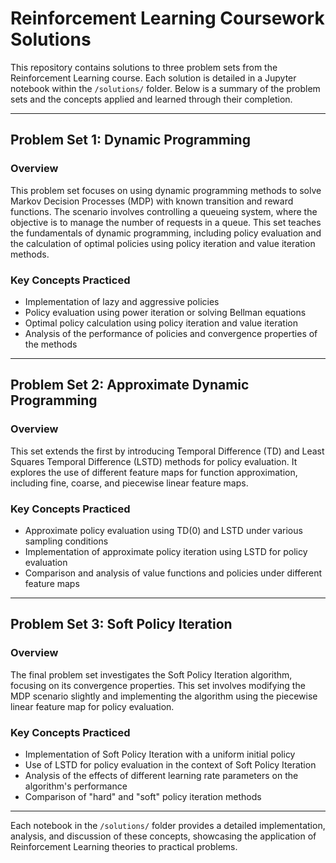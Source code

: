 # Reinforcement Learning Coursework Solutions

This repository contains solutions to three problem sets from the Reinforcement Learning course. Each solution is detailed in a Jupyter notebook within the `/solutions/` folder. Below is a summary of the problem sets and the concepts applied and learned through their completion.

---

## Problem Set 1: Dynamic Programming

### Overview
This problem set focuses on using dynamic programming methods to solve Markov Decision Processes (MDP) with known transition and reward functions. The scenario involves controlling a queueing system, where the objective is to manage the number of requests in a queue. This set teaches the fundamentals of dynamic programming, including policy evaluation and the calculation of optimal policies using policy iteration and value iteration methods.

### Key Concepts Practiced
- Implementation of lazy and aggressive policies
- Policy evaluation using power iteration or solving Bellman equations
- Optimal policy calculation using policy iteration and value iteration
- Analysis of the performance of policies and convergence properties of the methods

---

## Problem Set 2: Approximate Dynamic Programming

### Overview
This set extends the first by introducing Temporal Difference (TD) and Least Squares Temporal Difference (LSTD) methods for policy evaluation. It explores the use of different feature maps for function approximation, including fine, coarse, and piecewise linear feature maps.

### Key Concepts Practiced
- Approximate policy evaluation using TD(0) and LSTD under various sampling conditions
- Implementation of approximate policy iteration using LSTD for policy evaluation
- Comparison and analysis of value functions and policies under different feature maps

---

## Problem Set 3: Soft Policy Iteration

### Overview
The final problem set investigates the Soft Policy Iteration algorithm, focusing on its convergence properties. This set involves modifying the MDP scenario slightly and implementing the algorithm using the piecewise linear feature map for policy evaluation.

### Key Concepts Practiced
- Implementation of Soft Policy Iteration with a uniform initial policy
- Use of LSTD for policy evaluation in the context of Soft Policy Iteration
- Analysis of the effects of different learning rate parameters on the algorithm's performance
- Comparison of "hard" and "soft" policy iteration methods

---
Each notebook in the `/solutions/` folder provides a detailed implementation, analysis, and discussion of these concepts, showcasing the application of Reinforcement Learning theories to practical problems.

